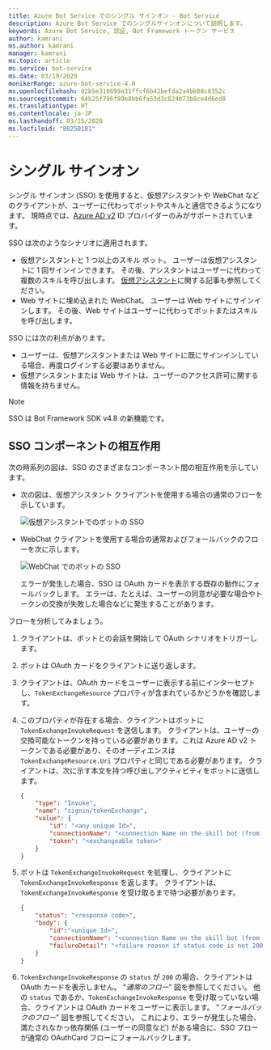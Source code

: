 ```yaml
---
title: Azure Bot Service でのシングル サインオン - Bot Service
description: Azure Bot Service でのシングルサインオンについて説明します。
keywords: Azure Bot Service, 認証, Bot Framework トークン サービス
author: kamrani
ms.author: kamrani
manager: kamrani
ms.topic: article
ms.service: bot-service
ms.date: 03/19/2020
monikerRange: azure-bot-service-4.0
ms.openlocfilehash: 02b5e318699a31ffcf6b42befda2a4bb88c8352c
ms.sourcegitcommit: 64b25f796f89e8bb6fa53d3c824b73b8ce4d6ed8
ms.translationtype: HT
ms.contentlocale: ja-JP
ms.lasthandoff: 03/25/2020
ms.locfileid: "80250181"
---
```

# <a name="single-sign-on"></a>シングル サインオン

シングル サインオン (SSO) を使用すると、仮想アシスタントや WebChat などのクライアントが、ユーザーに代わってボットやスキルと通信できるようになります。
現時点では、[Azure AD v2](./bot-builder-concept-identity-providers.md#azure-active-directory-identity-provider) ID プロバイダーのみがサポートされています。

SSO は次のようなシナリオに適用されます。

- 仮想アシスタントと 1 つ以上のスキル ボット。 ユーザーは仮想アシスタントに 1 回サインインできます。 その後、アシスタントはユーザーに代わって複数のスキルを呼び出します。 [仮想アシスタント](./bot-builder-virtual-assistant-introduction.md)に関する記事も参照してください。
- Web サイトに埋め込まれた WebChat。 ユーザーは Web サイトにサインインします。 その後、Web サイトはユーザーに代わってボットまたはスキルを呼び出します。

SSO には次の利点があります。

- ユーザーは、仮想アシスタントまたは Web サイトに既にサインインしている場合、再度ログインする必要はありません。
- 仮想アシスタントまたは Web サイトは、ユーザーのアクセス許可に関する情報を持ちません。

> [!NOTE]
> SSO は Bot Framework SDK v4.8 の新機能です。

## <a name="sso-components-interaction"></a>SSO コンポーネントの相互作用

次の時系列の図は、SSO のさまざまなコンポーネント間の相互作用を示しています。


- 次の図は、仮想アシスタント クライアントを使用する場合の通常のフローを示しています。

    ![仮想アシスタントでのボットの SSO](media/concept-bot-authentication/bot-auth-sso-va-time-sequence.PNG)


- WebChat クライアントを使用する場合の通常およびフォールバックのフローを次に示します。

    ![WebChat でのボットの SSO](media/concept-bot-authentication/bot-auth-sso-webchat-time-sequence.PNG)

    エラーが発生した場合、SSO は OAuth カードを表示する既存の動作にフォールバックします。
    エラーは、たとえば、ユーザーの同意が必要な場合やトークンの交換が失敗した場合などに発生することがあります。

フローを分析してみましょう。

1. クライアントは、ボットとの会話を開始して OAuth シナリオをトリガーします。
1. ボットは OAuth カードをクライアントに送り返します。
1. クライアントは、OAuth カードをユーザーに表示する前にインターセプトし、`TokenExchangeResource` プロパティが含まれているかどうかを確認します。
1. このプロパティが存在する場合、クライアントはボットに `TokenExchangeInvokeRequest` を送信します。 クライアントは、ユーザーの交換可能なトークンを持っている必要があります。これは Azure AD v2 トークンである必要があり、そのオーディエンスは `TokenExchangeResource.Uri` プロパティと同じである必要があります。 <!-- For an example on how to get the user's exchangeable token, please refer to this [Webchat Sample (TBD)](https://linkrequired). --> クライアントは、次に示す本文を持つ呼び出しアクティビティをボットに送信します。

    ```json
    {
        "type": "Invoke",
        "name": "signin/tokenExchange",
        "value": {
            "id": "<any unique Id>",
            "connectionName": "<connection Name on the skill bot (from the OAuth Card)>",
            "token": "<exchangeable token>"
        }
    }
    ```

1. ボットは `TokenExchangeInvokeRequest` を処理し、クライアントに `TokenExchangeInvokeResponse` を返します。 クライアントは、`TokenExchangeInvokeResponse` を受け取るまで待つ必要があります。

    ```json
    {
        "status": "<response code>",
        "body": {
            "id":"<unique Id>",
            "connectionName": "<connection Name on the skill bot (from the OAuth Card)>",
            "failureDetail": "<failure reason if status code is not 200, null otherwise>"
        }
    }
    ```

1. `TokenExchangeInvokeResponse` の `status` が `200` の場合、クライアントは OAuth カードを表示しません。 "*通常のフロー*" 図を参照してください。 他の `status` であるか、`TokenExchangeInvokeResponse` を受け取っていない場合、クライアントは OAuth カードをユーザーに表示します。 "*フォールバックのフロー*" 図を参照してください。 これにより、エラーが発生した場合、満たされなかっ依存関係 (ユーザーの同意など) がある場合に、SSO フローが通常の OAuthCard フローにフォールバックします。

<!--
This section belongs to a how to (sample) article (TBD).

## Create Azure AD applications

Currently SSO in botframework is only supported for aadV2 apps.
We need to create 2 applications - one for the client and one for the Bot.
Depending on the scenario, the client may be webchat or a virtual assistant.
The general case for a Bot would be a skill Bot.

## Client Azure AD app

The client AAD application will be used to create an exchangeable token that will be passed onto the bot.
For an example of how to create an AAD app, look at the [bot builder authentication docs](https://docs.microsoft.com/azure/bot-service/bot-builder-authentication?view=azure-bot-service-4.0&tabs=csharp#create-your-azure-ad-application).

## Service Azure AD app

1) Follow the steps on [Create your Azure AD application](https://docs.microsoft.com/azure/bot-service/bot-builder-authentication?view=azure-bot-service-4.0&tabs=csharp#create-your-azure-ad-application).
2) In the **Expose an api** panel, click **Add a scope**. Fill in the fields
    - Click the **Add scope button**.
    - Click the **Add a client application** button, and enter the app Id for the client AAD app. Select the Scope that you created in the previous step. This ensures that the user will not be asked to consent when the client tries to get an exchangeable token for this app's scope
3) In the **Manifest** panel, set the `accessTokenAcceptedVersion` key to be `2`.

## Service Auth Connection

Remove these links and add back to how to page after sample is posted to botbuilder-samples experimental folder

1) Follow the directions in the [bot builder authentication doc](https://docs.microsoft.com/azure/bot-service/bot-builder-authentication?view=azure-bot-service-4.0&tabs=csharp#azure-ad-v2)
2) In the **Expose an api** panel, copy the scope that you added earlier. Fill it in the **Token Exchange Uri** field.
3) Save the connection setting. -->